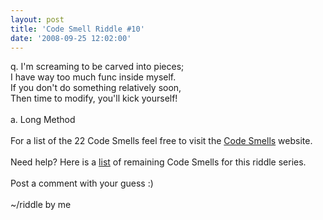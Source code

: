 ```yaml
---
layout: post
title: 'Code Smell Riddle #10'
date: '2008-09-25 12:02:00'
---
```


q. I'm screaming to be carved into pieces;<br>I have way too much func inside myself.<br>If you don't do something relatively soon,<br>Then time to modify, you'll kick yourself!<br><br>a. Long Method<br><br>For a list of the 22 Code Smells feel free to visit the <a href="http://tinyurl.com/codesmells" target="_blank">Code Smells</a> website.<br><br>Need help? Here is a <a href="http://www.elijahmanor.com/#">list</a> of remaining Code Smells for this riddle series.<br><br>Post a comment with your guess :)<br><br>~/riddle by me
